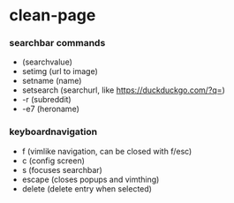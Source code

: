 # clean-page

### searchbar commands
- (searchvalue)
- setimg (url to image)
- setname (name)
- setsearch (searchurl, like https://duckduckgo.com/?q=)
- -r (subreddit)
- -e7 (heroname)

### keyboardnavigation
- f (vimlike navigation, can be closed with f/esc)
- c (config screen)
- s (focuses searchbar)
- escape (closes popups and vimthing)
- delete (delete entry when selected)
